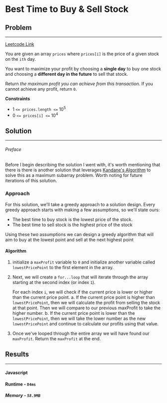 # Best Time to Buy & Sell Stock

## Problem
-------------------------------------
[Leetcode Link](https://leetcode.com/problems/best-time-to-buy-and-sell-stock/)

You are given an array `prices` where `prices[i]` is the price of a given stock on the `ith` day.

You want to maximize your profit by choosing a **single day** to buy one stock and choosing a **different day in the future** to sell that stock.

Return _the maximum profit you can achieve from this transaction_. If you cannot achieve any profit, return `0`.

**Constraints**
-  1 ` <= prices.length <= ` 10<sup>5</sup>
-  0 ` <= prices[i] <= ` 10<sup>4</sup>

## Solution
------------
###### Preface
Before I begin describing the solution I went with, it's worth mentioning that there is there is another solution that leverages [Kandane's Algorithm](https://en.wikipedia.org/wiki/Maximum_subarray_problem#Kadane's_algorithm) to solve this as a maximum subarray problem. Worth noting for future iterations of this solution.

### Approach

For this solution, we'll take a greedy approach to a solution design. Every greedy approach starts with making a few assumptions, so we'll state ours:

- The best time to buy stock is the lowest price of the stock.
- The best time to sell stock is the highest price of the stock

Using these two assumptions we can design a greedy algorithm that will aim to buy at the lowest point and sell at the next highest point

#### Algorithm

1. initialize a `maxProfit` variable to `0` and initialize another variable called `lowestPricePoint` to the first element in the array.
2. Next, we will create a `for...loop` that will iterate through the array starting at the second index (or index `1`).

   For each index `i`, we will check if the current price is lower or higher than the current price point.
   a. If the current price point is higher than `lowestPricePoint`, then we will calculate the profit from selling the stock at that point. Then we will compare to our previous maxProfit to take the higher number.
   b. If the current price point is lower than the `lowestPricePoint`, then we will take the lower number as the new `lowestPricePoint` and continue to calculate our profits using that value.
3. Once we've looped through the entire array we will have found our `maxProfit`. Return the `maxProfit` at the end.

## Results
----------

#### Javascript
#### Runtime - `84ms`
##### Memory - `58.9MB`
